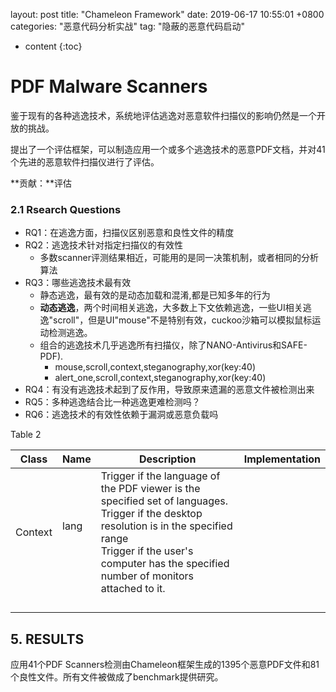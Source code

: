 layout: post
title:   "Chameleon Framework"
date:   2019-06-17 10:55:01 +0800
categories: "恶意代码分析实战"
tag: "隐蔽的恶意代码启动"

* content
{:toc}


# PDF Malware Scanners

鉴于现有的各种逃逸技术，系统地评估逃逸对恶意软件扫描仪的影响仍然是一个开放的挑战。

提出了一个评估框架，可以制造应用一个或多个逃逸技术的恶意PDF文档，并对41个先进的恶意软件扫描仪进行了评估。

**贡献：**评估

### 2.1 Rsearch Questions

* RQ1：在逃逸方面，扫描仪区别恶意和良性文件的精度
* RQ2：逃逸技术针对指定扫描仪的有效性
  * 多数scanner评测结果相近，可能用的是同一决策机制，或者相同的分析算法
* RQ3：哪些逃逸技术最有效
  * 静态逃逸，最有效的是动态加载和混淆,都是已知多年的行为
  * **动态逃逸**，两个时间相关逃逸，大多数上下文依赖逃逸，一些UI相关逃逸"scroll"，但是UI"mouse"不是特别有效，cuckoo沙箱可以模拟鼠标运动检测逃逸。
  * 组合的逃逸技术几乎逃逸所有扫描仪，除了NANO-Antivirus和SAFE-PDF).
    * mouse,scroll,context,steganography,xor(key:40)
    * alert_one,scroll,context,steganography,xor(key:40)
* RQ4：有没有逃逸技术起到了反作用，导致原来遗漏的恶意文件被检测出来
* RQ5：多种逃逸结合比一种逃逸更难检测吗？
* RQ6：逃逸技术的有效性依赖于漏洞或恶意负载吗

Table 2

| Class   | Name             | Description                                                  | Implementation |
| ------- | ---------------- | ------------------------------------------------------------ | -------------- |
| Context | lang<br /><br /> | Trigger if the language of the PDF viewer is the specified set of languages.<br />Trigger if the desktop resolution is in the specified range<br />Trigger if the user's computer has the specified number of monitors attached to it.<br /> |                |
|         |                  |                                                              |                |
|         |                  |                                                              |                |
|         |                  |                                                              |                |
|         |                  |                                                              |                |



## 5. RESULTS

应用41个PDF Scanners检测由Chameleon框架生成的1395个恶意PDF文件和81个良性文件。所有文件被做成了benchmark提供研究。